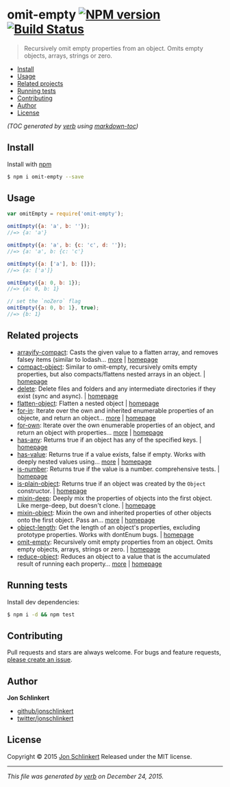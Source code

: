 # omit-empty [![NPM version](https://img.shields.io/npm/v/omit-empty.svg)](https://www.npmjs.com/package/omit-empty) [![Build Status](https://img.shields.io/travis/jonschlinkert/omit-empty.svg)](https://travis-ci.org/jonschlinkert/omit-empty)

> Recursively omit empty properties from an object. Omits empty objects, arrays, strings or zero.

- [Install](#install)
- [Usage](#usage)
- [Related projects](#related-projects)
- [Running tests](#running-tests)
- [Contributing](#contributing)
- [Author](#author)
- [License](#license)

_(TOC generated by [verb](https://github.com/verbose/verb) using [markdown-toc](https://github.com/jonschlinkert/markdown-toc))_

## Install

Install with [npm](https://www.npmjs.com/)

```sh
$ npm i omit-empty --save
```

## Usage

```js
var omitEmpty = require('omit-empty');

omitEmpty({a: 'a', b: ''});
//=> {a: 'a'}

omitEmpty({a: 'a', b: {c: 'c', d: ''});
//=> {a: 'a', b: {c: 'c'}

omitEmpty({a: ['a'], b: []});
//=> {a: ['a']}

omitEmpty({a: 0, b: 1});
//=> {a: 0, b: 1}

// set the `noZero` flag
omitEmpty({a: 0, b: 1}, true);
//=> {b: 1}
```

## Related projects

* [arrayify-compact](https://www.npmjs.com/package/arrayify-compact): Casts the given value to a flatten array, and removes falsey items (similar to lodash… [more](https://www.npmjs.com/package/arrayify-compact) | [homepage](https://github.com/jonschlinkert/arrayify-compact)
* [compact-object](https://www.npmjs.com/package/compact-object): Similar to omit-empty, recursively omits empty properties, but also compacts/flattens nested arrays in an object. | [homepage](https://github.com/jonschlinkert/compact-object)
* [delete](https://www.npmjs.com/package/delete): Delete files and folders and any intermediate directories if they exist (sync and async). | [homepage](https://github.com/jonschlinkert/delete)
* [flatten-object](https://www.npmjs.com/package/flatten-object): Flatten a nested object | [homepage](https://github.com/toddself/flatten-object)
* [for-in](https://www.npmjs.com/package/for-in): Iterate over the own and inherited enumerable properties of an objecte, and return an object… [more](https://www.npmjs.com/package/for-in) | [homepage](https://github.com/jonschlinkert/for-in)
* [for-own](https://www.npmjs.com/package/for-own): Iterate over the own enumerable properties of an object, and return an object with properties… [more](https://www.npmjs.com/package/for-own) | [homepage](https://github.com/jonschlinkert/for-own)
* [has-any](https://www.npmjs.com/package/has-any): Returns true if an object has any of the specified keys. | [homepage](https://github.com/jonschlinkert/has-any)
* [has-value](https://www.npmjs.com/package/has-value): Returns true if a value exists, false if empty. Works with deeply nested values using… [more](https://www.npmjs.com/package/has-value) | [homepage](https://github.com/jonschlinkert/has-value)
* [is-number](https://www.npmjs.com/package/is-number): Returns true if the value is a number. comprehensive tests. | [homepage](https://github.com/jonschlinkert/is-number)
* [is-plain-object](https://www.npmjs.com/package/is-plain-object): Returns true if an object was created by the `Object` constructor. | [homepage](https://github.com/jonschlinkert/is-plain-object)
* [mixin-deep](https://www.npmjs.com/package/mixin-deep): Deeply mix the properties of objects into the first object. Like merge-deep, but doesn't clone. | [homepage](https://github.com/jonschlinkert/mixin-deep)
* [mixin-object](https://www.npmjs.com/package/mixin-object): Mixin the own and inherited properties of other objects onto the first object. Pass an… [more](https://www.npmjs.com/package/mixin-object) | [homepage](https://github.com/jonschlinkert/mixin-object)
* [object-length](https://www.npmjs.com/package/object-length): Get the length of an object's properties, excluding prototype properties. Works with dontEnum bugs. | [homepage](https://github.com/jonschlinkert/object-length)
* [omit-empty](https://www.npmjs.com/package/omit-empty): Recursively omit empty properties from an object. Omits empty objects, arrays, strings or zero. | [homepage](https://github.com/jonschlinkert/omit-empty)
* [reduce-object](https://www.npmjs.com/package/reduce-object): Reduces an object to a value that is the accumulated result of running each property… [more](https://www.npmjs.com/package/reduce-object) | [homepage](https://github.com/jonschlinkert/reduce-object)

## Running tests

Install dev dependencies:

```sh
$ npm i -d && npm test
```

## Contributing

Pull requests and stars are always welcome. For bugs and feature requests, [please create an issue](https://github.com/jonschlinkert/omit-empty/issues/new).

## Author

**Jon Schlinkert**

* [github/jonschlinkert](https://github.com/jonschlinkert)
* [twitter/jonschlinkert](http://twitter.com/jonschlinkert)

## License

Copyright © 2015 [Jon Schlinkert](https://github.com/jonschlinkert)
Released under the MIT license.

***

_This file was generated by [verb](https://github.com/verbose/verb) on December 24, 2015._
